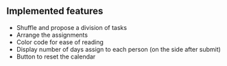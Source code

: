 ## Implemented features

- Shuffle and propose a division of tasks
- Arrange the assignments
- Color code for ease of reading
- Display number of days assign to each person (on the side after submit)
- Button to reset the calendar